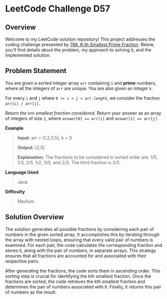 
# LeetCode Challenge D57

## Overview

Welcome to my LeetCode solution repository! This project addresses the coding challenge presented by [786. K-th Smallest Prime Fraction](https://leetcode.com/problems/k-th-smallest-prime-fraction/). Below, you'll find details about the problem, my approach to solving it, and the implemented solution.

## Problem Statement

You are given a sorted integer array  `arr`  containing  `1`  and  **prime**  numbers, where all the integers of  `arr`  are unique. You are also given an integer  `k`.

For every  `i`  and  `j`  where  `0 <= i < j < arr.length`, we consider the fraction  `arr[i] / arr[j]`.

Return  _the_  `kth`  _smallest fraction considered_. Return your answer as an array of integers of size  `2`, where  `answer[0] == arr[i]`  and  `answer[1] == arr[j]`.

**Example**
>**Input:** arr = [1,2,3,5], k = 3
>
>**Output:** [2,5]
>
>**Explanation:** The fractions to be considered in sorted order are:
1/5, 1/3, 2/5, 1/2, 3/5, and 2/3.
The third fraction is 2/5.

**Language Used**
> Java

**Difficulty**
> Medium

## Solution Overview
The solution generates all possible fractions by considering each pair of numbers in the given sorted array. It accomplishes this by iterating through the array with nested loops, ensuring that every valid pair of numbers is examined. For each pair, the code calculates the corresponding fraction and stores it, along with the pair of numbers, in separate arrays. This strategy ensures that all fractions are accounted for and associated with their respective pairs.

After generating the fractions, the code sorts them in ascending order. This sorting step is crucial for identifying the kth smallest fraction. Once the fractions are sorted, the code retrieves the kth smallest fraction and determines the pair of numbers associated with it. Finally, it returns this pair of numbers as the result. 

